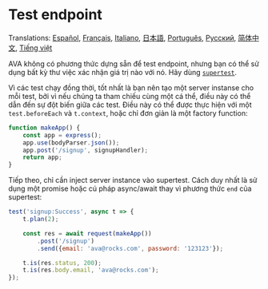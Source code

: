 # Test endpoint

Translations: [Español](https://github.com/avajs/ava-docs/blob/master/es_ES/docs/recipes/endpoint-testing.md), [Français](https://github.com/avajs/ava-docs/blob/master/fr_FR/docs/recipes/endpoint-testing.md), [Italiano](https://github.com/avajs/ava-docs/blob/master/it_IT/docs/recipes/endpoint-testing.md), [日本語](https://github.com/avajs/ava-docs/blob/master/ja_JP/docs/recipes/endpoint-testing.md), [Português](https://github.com/avajs/ava-docs/blob/master/pt_BR/docs/recipes/endpoint-testing.md), [Русский](https://github.com/avajs/ava-docs/blob/master/ru_RU/docs/recipes/endpoint-testing.md), [简体中文](https://github.com/avajs/ava-docs/blob/master/zh_CN/docs/recipes/endpoint-testing.md), [Tiếng việt](https://github.com/avajs/ava-docs/blob/master/vi_VN/docs/recipes/endpoint-testing.md)

AVA không có phương thức dựng sẵn để test endpoint, nhưng bạn có thể sử dụng bất kỳ thư việc xác nhận giá trị nào với nó. Hãy dùng [`supertest`](https://github.com/visionmedia/supertest).

Vì các test chạy đồng thời, tốt nhất là bạn nên tạo một server instanse cho mỗi test, bởi vì nếu chúng ta tham chiếu cùng một cá thể, điều này có thể dẫn đến sự đột biến giữa các test. Điều này có thể được thực hiện với một `test.beforeEach` và `t.context`, hoặc chỉ đơn giản là một factory function:

```js
function makeApp() {
	const app = express();
	app.use(bodyParser.json());
	app.post('/signup', signupHandler);
	return app;
}
```

Tiếp theo, chỉ cần inject server instance vào supertest. Cách duy nhất là sử dụng một promise hoặc cú pháp async/await thay vì phương thức `end` của supertest:

```js
test('signup:Success', async t => {
	t.plan(2);

	const res = await request(makeApp())
		.post('/signup')
		.send({email: 'ava@rocks.com', password: '123123'});

	t.is(res.status, 200);
	t.is(res.body.email, 'ava@rocks.com');
});
```
